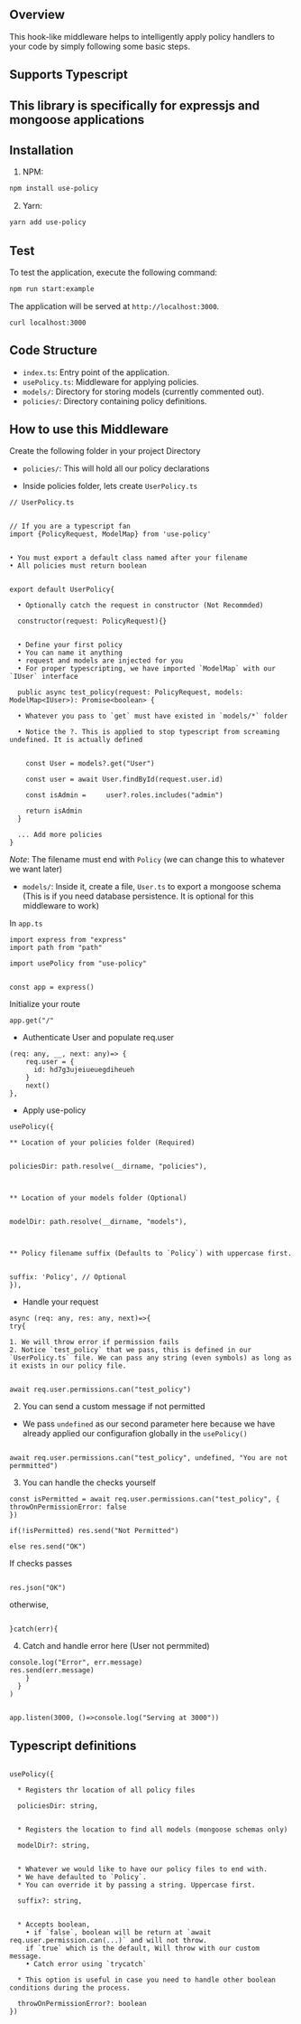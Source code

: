 ## Overview

This hook-like middleware helps to intelligently apply policy handlers to your code by simply following some basic steps.

## Supports Typescript

## This library is specifically for expressjs and mongoose applications

## Installation
1. NPM:
```bash
npm install use-policy
```
2. Yarn:
```bash
yarn add use-policy
```

## Test
To test the application, execute the following command:
```bash
npm run start:example
```
The application will be served at `http://localhost:3000`.


```
curl localhost:3000
```


## Code Structure
- `index.ts`: Entry point of the application.
- `usePolicy.ts`: Middleware for applying policies.
- `models/`: Directory for storing models (currently commented out).
- `policies/`: Directory containing policy definitions.

## How to use this Middleware

Create the following folder in your project Directory

- `policies/`: This will hold all our policy declarations

- Inside policies folder, lets create `UserPolicy.ts`

```
// UserPolicy.ts


// If you are a typescript fan
import {PolicyRequest, ModelMap} from 'use-policy'


• You must export a default class named after your filename
• All policies must return boolean


export default UserPolicy{
  
  • Optionally catch the request in constructor (Not Recommded)
  
  constructor(request: PolicyRequest){}
  
  
  • Define your first policy
  • You can name it anything
  • request and models are injected for you
  • For proper typescripting, we have imported `ModelMap` with our `IUser` interface

  public async test_policy(request: PolicyRequest, models: ModelMap<IUser>): Promise<boolean> {
  
  • Whatever you pass to `get` must have existed in `models/*` folder
  
  • Notice the ?. This is applied to stop typescript from screaming undefined. It is actually defined
  
  
    const User = models?.get("User")
    
    const user = await User.findById(request.user.id)
    
    const isAdmin =     user?.roles.includes("admin")
    
    return isAdmin
  }
  
  ... Add more policies
}

```


_Note_: The filename must end with `Policy`
 (we can change this to whatever we want later)

- `models/`: Inside it, create a file, `User.ts` to export a mongoose schema (This is if you need database persistence. It is optional for this middleware to work)


In `app.ts`

```
import express from "express"
import path from "path"

import usePolicy from "use-policy"


const app = express()
```

Initialize your route

```
app.get("/"
```
* Authenticate User and populate req.user

```
(req: any, __, next: any)=> {
    req.user = {
      id: hd7g3ujeiueuegdiheueh
    }
    next()
},
```

* Apply use-policy

```
usePolicy({

** Location of your policies folder (Required)


policiesDir: path.resolve(__dirname, "policies"),



** Location of your models folder (Optional)


modelDir: path.resolve(__dirname, "models"),



** Policy filename suffix (Defaults to `Policy`) with uppercase first.


suffix: 'Policy', // Optional
}),
```

* Handle your request

```
async (req: any, res: any, next)=>{
try{

1. We will throw error if permission fails
2. Notice `test_policy` that we pass, this is defined in our `UserPolicy.ts` file. We can pass any string (even symbols) as long as it exists in our policy file.


await req.user.permissions.can("test_policy")

```

2. You can send a custom message if not permitted

* We pass `undefined` as our second parameter here because we have already applied our configurafion globally in the `usePolicy()`
```

await req.user.permissions.can("test_policy", undefined, "You are not permmitted")

```

3. You can handle the checks yourself
```
const isPermitted = await req.user.permissions.can("test_policy", {
throwOnPermissionError: false
})

if(!isPermitted) res.send("Not Permitted")

else res.send("OK")
```

If checks passes

``` 

res.json("OK")

```

otherwise, 

``` 

}catch(err){
```
4. Catch and handle error here (User not permmited)

```
console.log("Error", err.message)
res.send(err.message)
    }
  }
)


app.listen(3000, ()=>console.log("Serving at 3000"))
```


## Typescript definitions
```

usePolicy({

  * Registers thr location of all policy files

  policiesDir: string,
  
  
  * Registers the location to find all models (mongoose schemas only)
  
  modelDir?: string,
  
  
  * Whatever we would like to have our policy files to end with.
  * We have defaulted to `Policy`. 
  * You can override it by passing a string. Uppercase first.
  
  suffix?: string,
  
  
  * Accepts boolean, 
    • if `false`, boolean will be return at `await req.user.permission.can(...)` and will not throw.
    if `true` which is the default, Will throw with our custom message.
    • Catch error using `trycatch`
    
  * This option is useful in case you need to handle other boolean conditions during the process.
  
  throwOnPermissionError?: boolean
})

```